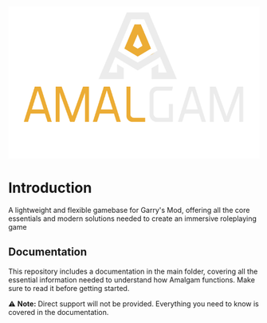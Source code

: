 ![screenshot](full_logo.png)
# Introduction

A lightweight and flexible gamebase for Garry's Mod, offering all the core essentials and modern solutions needed to create an immersive roleplaying game

## Documentation
This repository includes a documentation in the main folder, covering all the essential information needed to understand how Amalgam functions. Make sure to read it before getting started.

⚠️ **Note:** Direct support will not be provided. Everything you need to know is covered in the documentation.
